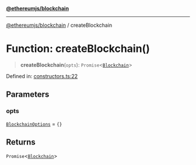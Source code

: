 [**@ethereumjs/blockchain**](../README.md)

***

[@ethereumjs/blockchain](../README.md) / createBlockchain

# Function: createBlockchain()

> **createBlockchain**(`opts`): `Promise`\<[`Blockchain`](../classes/Blockchain.md)\>

Defined in: [constructors.ts:22](https://github.com/ethereumjs/ethereumjs-monorepo/blob/master/packages/blockchain/src/constructors.ts#L22)

## Parameters

### opts

[`BlockchainOptions`](../interfaces/BlockchainOptions.md) = `{}`

## Returns

`Promise`\<[`Blockchain`](../classes/Blockchain.md)\>
